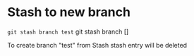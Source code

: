 Stash to new branch
===================
`git stash branch test`
 git stash branch <branchname> [<stash>] 


To create branch "test" from Stash
stash entry will be deleted